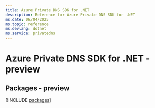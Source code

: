 ```yaml
---
title: Azure Private DNS SDK for .NET
description: Reference for Azure Private DNS SDK for .NET
ms.date: 06/04/2025
ms.topic: reference
ms.devlang: dotnet
ms.service: privatedns
---
```

# Azure Private DNS SDK for .NET - preview
## Packages - preview
[!INCLUDE [packages](private-dns-index.md)]